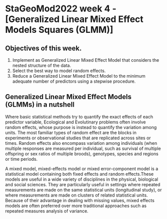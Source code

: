 # **StaGeoMod2022 week 4 -[Generalized Linear Mixed Effect Models Squares (GLMM)]**

## Objectives of this week.

1.	Implement as Generalized Linear Mixed Effect Model that considers the nested structure of the data.
3.  Select the best way to model random effects.
4.	Reduce a Generalized Linear Mixed Effect Model to the minimum adequate number of predictors using a stepwise procedure.

## Generalized Linear Mixed Effect Models (GLMMs) in a nutshell

Where basic statistical methods try to quantify the exact effects of each predictor variable, Ecological and Evolutinary problems often involve random effects, whose purpose is instead to quantify the variation among units. The most familiar types of random effect are the blocks in experiments or observational studies that are replicated across sites or times. Random effects also encompass variation among individuals (when multiple responses are measured per individual, such as survival of multiple offspring or sex ratios of multiple broods), genotypes, species and regions or time periods.

A mixed model, mixed-effects model or mixed error-component model is a statistical model containing both fixed effects and random effects.These models are useful in a wide variety of disciplines in the physical, biological and social sciences. They are particularly useful in settings where repeated measurements are made on the same statistical units (longitudinal study), or where measurements are made on clusters of related statistical units. Because of their advantage in dealing with missing values, mixed effects models are often preferred over more traditional approaches such as repeated measures analysis of variance.



